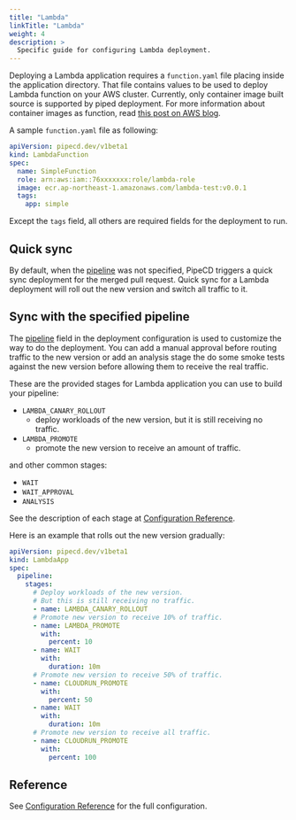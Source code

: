 ```yaml
---
title: "Lambda"
linkTitle: "Lambda"
weight: 4
description: >
  Specific guide for configuring Lambda deployment.
---
```


Deploying a Lambda application requires a `function.yaml` file placing inside the application directory. That file contains values to be used to deploy Lambda function on your AWS cluster.
Currently, only container image built source is supported by piped deployment. For more information about container images as function, read [this post on AWS blog](https://aws.amazon.com/blogs/aws/new-for-aws-lambda-container-image-support/).

A sample `function.yaml` file as following:

```yaml
apiVersion: pipecd.dev/v1beta1
kind: LambdaFunction
spec:
  name: SimpleFunction
  role: arn:aws:iam::76xxxxxxx:role/lambda-role
  image: ecr.ap-northeast-1.amazonaws.com/lambda-test:v0.0.1
  tags:
    app: simple
```

Except the `tags` field, all others are required fields for the deployment to run.

## Quick sync

By default, when the [pipeline](/docs/user-guide/configuration-reference/#lambda-application) was not specified, PipeCD triggers a quick sync deployment for the merged pull request.
Quick sync for a Lambda deployment will roll out the new version and switch all traffic to it.

## Sync with the specified pipeline

The [pipeline](/docs/user-guide/configuration-reference/#lambda-application) field in the deployment configuration is used to customize the way to do the deployment.
You can add a manual approval before routing traffic to the new version or add an analysis stage the do some smoke tests against the new version before allowing them to receive the real traffic.

These are the provided stages for Lambda application you can use to build your pipeline:

- `LAMBDA_CANARY_ROLLOUT`
  - deploy workloads of the new version, but it is still receiving no traffic.
- `LAMBDA_PROMOTE`
  - promote the new version to receive an amount of traffic.

and other common stages:
- `WAIT`
- `WAIT_APPROVAL`
- `ANALYSIS`

See the description of each stage at [Configuration Reference](/docs/user-guide/configuration-reference/#stageoptions).

Here is an example that rolls out the new version gradually:

``` yaml
apiVersion: pipecd.dev/v1beta1
kind: LambdaApp
spec:
  pipeline:
    stages:
      # Deploy workloads of the new version.
      # But this is still receiving no traffic.
      - name: LAMBDA_CANARY_ROLLOUT
      # Promote new version to receive 10% of traffic.
      - name: LAMBDA_PROMOTE
        with:
          percent: 10
      - name: WAIT
        with:
          duration: 10m
      # Promote new version to receive 50% of traffic.
      - name: CLOUDRUN_PROMOTE
        with:
          percent: 50
      - name: WAIT
        with:
          duration: 10m
      # Promote new version to receive all traffic.
      - name: CLOUDRUN_PROMOTE
        with:
          percent: 100
```

## Reference

See [Configuration Reference](/docs/user-guide/configuration-reference/#lambda-application) for the full configuration.
